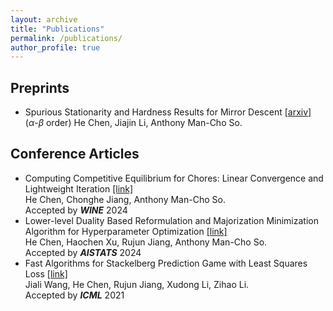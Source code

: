 ```yaml
---
layout: archive
title: "Publications"
permalink: /publications/
author_profile: true
---
```


## Preprints
- Spurious Stationarity and Hardness Results for Mirror Descent [[arxiv]](https://arxiv.org/abs/2404.08073) <br>($\alpha$-$\beta$ order) He Chen, Jiajin Li, Anthony Man-Cho So.<br>


## Conference Articles
- Computing Competitive Equilibrium for Chores: Linear Convergence and Lightweight Iteration [[link]](https://wine2024.org/#accepted-papers)<br> He  Chen, Chonghe Jiang, Anthony Man-Cho So. <br>
Accepted by ***WINE*** 2024
- Lower-level Duality Based Reformulation and Majorization Minimization Algorithm for Hyperparameter Optimization [[link]](https://proceedings.mlr.press/v238/chen24a.html) <br> He Chen, Haochen Xu, Rujun Jiang, Anthony Man-Cho So. <br>
Accepted by ***AISTATS*** 2024
- Fast Algorithms for Stackelberg Prediction Game with Least Squares Loss [[link]](https://proceedings.mlr.press/v139/wang21d.html) <br> Jiali Wang, He Chen, Rujun Jiang, Xudong Li, Zihao Li. <br>
Accepted by ***ICML*** 2021
